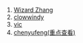 1. [Wizard Zhang](https://github.com/wizardforcel)
2. [clowwindy](https://github.com/clowwindy)
3. [vic](https://github.com/coneycode)
4. [chenyufeng(重点查看)](https://github.com/chenyufeng1991)
